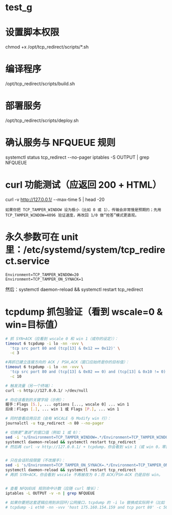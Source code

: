 # test_g

# 设置脚本权限
chmod +x /opt/tcp_redirect/scripts/*.sh

# 编译程序
/opt/tcp_redirect/scripts/build.sh

# 部署服务
/opt/tcp_redirect/scripts/deploy.sh

# 确认服务与 NFQUEUE 规则
systemctl status tcp_redirect --no-pager
iptables -S OUTPUT | grep NFQUEUE


# curl 功能测试（应返回 200 + HTML）

curl -v http://127.0.0.1/ --max-time 5 | head -20

```
如果你把 TCP_TAMPER_WINDOW 设为极小（比如 0 或 1），传输会非常慢是预期的；先用 TCP_TAMPER_WINDOW=4096 验证速度，再改回 1/0 做“抢答”模式更直观。
```

# 永久参数可在 unit 里：/etc/systemd/system/tcp_redirect.service
```
Environment=TCP_TAMPER_WINDOW=20
Environment=TCP_TAMPER_ON_SYNACK=1
```
然后：systemctl daemon-reload && systemctl restart tcp_redirect



# tcpdump 抓包验证（看到 wscale=0 & win=目标值）

```sh
# 抓 SYN+ACK（应看到 wscale 0 和 win 1（或你的设定））：
timeout 6 tcpdump -i lo -nn -vvv \
  'tcp src port 80 and (tcp[13] & 0x12 == 0x12)' \
  -c 3

#再抓已建立连接方向的 ACK / PSH,ACK（窗口应始终是你的目标值）：
timeout 6 tcpdump -i lo -nn -vvv \
  'tcp src port 80 and (tcp[13] & 0x02 == 0) and (tcp[13] & 0x10 != 0)' \
  -c 10

# 触发流量（另一个终端）：
curl -s http://127.0.0.1/ >/dev/null

# 你应该看到的关键字段（示例）：
握手：Flags [S.], ... options [..., wscale 0] ... win 1
后续：Flags [.], ... win 1 或 Flags [P.], ... win 1

# 同时查看应用日志（会有 WSCALE 与 Modify win 行）：
journalctl -u tcp_redirect -n 80 --no-pager
```


```sh
# 切换更“激进”的窗口值（例如 1 或 0）：
sed -i 's/Environment=TCP_TAMPER_WINDOW=.*/Environment=TCP_TAMPER_WINDOW=1/' /etc/systemd/system/tcp_redirect.service
systemctl daemon-reload && systemctl restart tcp_redirect
# 然后再 curl -v http://127.0.0.1/ + tcpdump，你会看到 win 1（或 win 0，零窗口探测会很慢是正常现象）。


# 只在会话阶段限窗（不改握手）：
sed -i 's/Environment=TCP_TAMPER_ON_SYNACK=.*/Environment=TCP_TAMPER_ON_SYNACK=0/' /etc/systemd/system/tcp_redirect.service
systemctl daemon-reload && systemctl restart tcp_redirect
# 再抓 SYN+ACK，你会看到 wscale 不再被改为 0；而 ACK/PSH-ACK 仍是目标 win。


# 查看 NFQUEUE 规则命中计数（应随 curl 增长）：
iptables -L OUTPUT -v -n | grep NFQUEUE

# 如果你要把这套逻辑应用到非回环/公网接口，tcpdump 的 -i lo 替换成实际网卡（比如 -i eth0）即可。
# tcpdump -i eth0 -nn -vvv 'host 175.160.154.159 and tcp port 80' -c 50
```